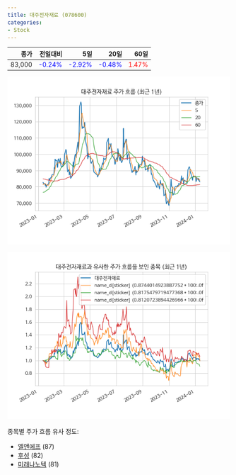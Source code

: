 ```yaml
---
title: 대주전자재료 (078600)
categories:
- Stock
---
```


|종가|전일대비|5일|20일|60일|
|---:|-------:|--:|---:|---:|
|83,000|<span style="color: blue">-0.24%</span>|<span style="color: blue">-2.92%</span>|<span style="color: blue">-0.48%</span>|<span style="color: red">1.47%</span>|


<!-- more -->

![078600](/assets/images/stock/078600.png)

![078600](/assets/images/stock/078600_sim.png)

종목별 주가 흐름 유사 정도:
- [엘앤에프](/stock/066970/) (87)
- [후성](/stock/093370/) (82)
- [미래나노텍](/stock/095500/) (81)